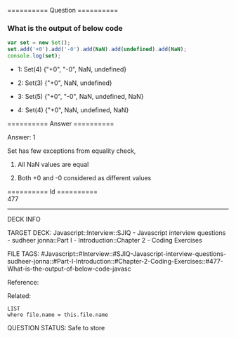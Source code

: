 ========== Question ==========  

### What is the output of below code

```javascript
var set = new Set();
set.add('+0').add('-0').add(NaN).add(undefined).add(NaN);
console.log(set);
```

- 1: Set(4) {"+0", "-0", NaN, undefined}

- 2: Set(3) {"+0", NaN, undefined}

- 3: Set(5) {"+0", "-0", NaN, undefined, NaN}

- 4: Set(4) {"+0", NaN, undefined, NaN}  

========== Answer ==========  

Answer: 1

Set has few exceptions from equality check,

1. All NaN values are equal

2. Both +0 and -0 considered as different values

========== Id ==========  
477

---

DECK INFO

TARGET DECK: Javascript::Interview::SJIQ - Javascript interview questions - sudheer jonna::Part I - Introduction::Chapter 2 - Coding Exercises

FILE TAGS: #Javascript::#Interview::#SJIQ-Javascript-interview-questions-sudheer-jonna::#Part-I-Introduction::#Chapter-2-Coding-Exercises::#477-What-is-the-output-of-below-code-javasc

Reference:

Related:

```dataview
LIST
where file.name = this.file.name
```

QUESTION STATUS: Safe to store
